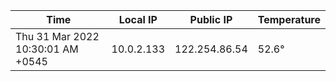 | Time     | Local IP | Public IP | Temperature |
| ----------- | ----------- | ----------- | ----------- |
| Thu 31 Mar 2022 10:30:01 AM +0545      | 10.0.2.133     | 122.254.86.54  | 52.6° |
